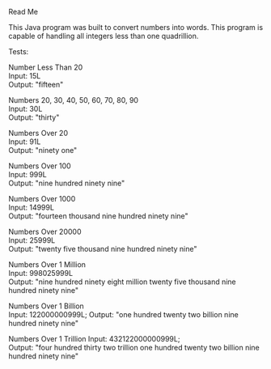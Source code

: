 Read Me

This Java program was built to convert numbers into words. This program is capable of handling all integers less than one quadrillion.

Tests:

Number Less Than 20  
  Input: 15L  
  Output: "fifteen"

Numbers 20, 30, 40, 50, 60, 70, 80, 90  
  Input: 30L  
  Output: "thirty"

Numbers Over 20  
  Input: 91L  
  Output: "ninety one"

Numbers Over 100  
  Input: 999L  
  Output: "nine hundred ninety nine"

Numbers Over 1000  
  Input: 14999L  
  Output: "fourteen thousand nine hundred ninety nine"

Numbers Over 20000  
  Input: 25999L  
  Output: "twenty five thousand nine hundred ninety nine"

Numbers Over 1 Million  
  Input: 998025999L  
  Output: "nine hundred ninety eight million twenty five thousand nine hundred ninety nine"

Numbers Over 1 Billion  
  Input: 122000000999L;
  Output: "one hundred twenty two billion nine hundred ninety nine"

Numbers Over 1 Trillion
  Input: 432122000000999L;  
  Output: "four hundred thirty two trillion one hundred twenty two billion nine hundred ninety nine"

